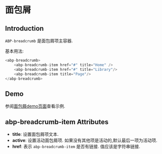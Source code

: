 # 面包屑

## Introduction

`ABP-breadcrumb` 是面包屑项主容器.

基本用法:

````csharp
<abp-breadcrumb>
    <abp-breadcrumb-item href="#" title="Home" />
    <abp-breadcrumb-item href="#" title="Library"/>
    <abp-breadcrumb-item title="Page"/>
</abp-breadcrumb>
````

## Demo

参阅[面包屑demo页面](https://bootstrap-taghelpers.abp.io/Components/Breadcrumbs)查看示例.

## abp-breadcrumb-item Attributes

- **title**: 设置面包屑项文本.
- **active**: 设置活动面包屑项. 如果没有其他项是活动的,默认最后一项为活动项.
- **href**: 表示 `abp-breadcrumb-item` 是否有链接. 值应该是字符串链接.